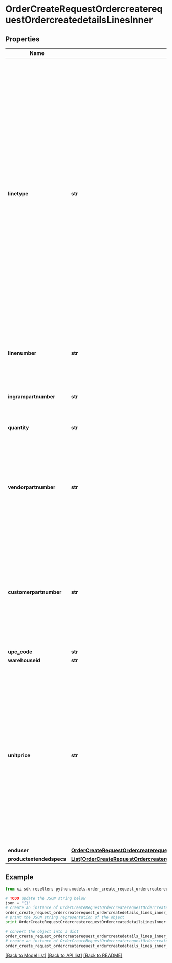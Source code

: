 # OrderCreateRequestOrdercreaterequestOrdercreatedetailsLinesInner


## Properties

Name | Type | Description | Notes
------------ | ------------- | ------------- | -------------
**linetype** | **str** | Values are “P” for product or “C” for comments. This can be left blank when ordering product and a “P” will be assumed.  If you are adding a COMMENT, then this value must be “C”.  Extended spec for comments:   Attribute Name: “commenttext” Attribute Value: “thank you for the order”  To make the comment invisible to the packing slip place “///” in front of the comment in the Attribute Value field.  This will allow the Ingram sales rep to see the comment on the order but will not forward on to shipping documents. | [optional] 
**linenumber** | **str** | This is used when a partner wants to use their own line number. Can be left blank. | [optional] 
**ingrampartnumber** | **str** | This is the Ingram sku number to be used for placing an order. | [optional] 
**quantity** | **str** | The quantity that is to be ordered. | 
**vendorpartnumber** | **str** | The Manufacturer part number. Can be used to place an order instead of the Ingram sku.  If there are multiple Ingram part numbers to one vendor part number.  The order will be rejected. | [optional] 
**customerpartnumber** | **str** | This is the Customers unique part numbers that must be crossed referenced to the Ingram Micro Sku before it can be used.  Please contact your sales rep for additional information on how to set this up. | [optional] 
**upc_code** | **str** |  | [optional] 
**warehouseid** | **str** |  | [optional] 
**unitprice** | **str** | This is a requested price from the customer. Pre-approval is necessary before using this feature.  A methodology called price variance to manage requested pricing needs to be setup in advance by your sales rep.  If unit price is provided without this advanced setup the unit price will be ignored and standard Ingram Micro pricing will apply. | [optional] 
**enduser** | [**OrderCreateRequestOrdercreaterequestOrdercreatedetailsLinesInnerEnduser**](OrderCreateRequestOrdercreaterequestOrdercreatedetailsLinesInnerEnduser.md) |  | [optional] 
**productextendedspecs** | [**List[OrderCreateRequestOrdercreaterequestOrdercreatedetailsLinesInnerProductextendedspecsInner]**](OrderCreateRequestOrdercreaterequestOrdercreatedetailsLinesInnerProductextendedspecsInner.md) |  | [optional] 

## Example

```python
from xi-sdk-resellers-python.models.order_create_request_ordercreaterequest_ordercreatedetails_lines_inner import OrderCreateRequestOrdercreaterequestOrdercreatedetailsLinesInner

# TODO update the JSON string below
json = "{}"
# create an instance of OrderCreateRequestOrdercreaterequestOrdercreatedetailsLinesInner from a JSON string
order_create_request_ordercreaterequest_ordercreatedetails_lines_inner_instance = OrderCreateRequestOrdercreaterequestOrdercreatedetailsLinesInner.from_json(json)
# print the JSON string representation of the object
print OrderCreateRequestOrdercreaterequestOrdercreatedetailsLinesInner.to_json()

# convert the object into a dict
order_create_request_ordercreaterequest_ordercreatedetails_lines_inner_dict = order_create_request_ordercreaterequest_ordercreatedetails_lines_inner_instance.to_dict()
# create an instance of OrderCreateRequestOrdercreaterequestOrdercreatedetailsLinesInner from a dict
order_create_request_ordercreaterequest_ordercreatedetails_lines_inner_form_dict = order_create_request_ordercreaterequest_ordercreatedetails_lines_inner.from_dict(order_create_request_ordercreaterequest_ordercreatedetails_lines_inner_dict)
```
[[Back to Model list]](../README.md#documentation-for-models) [[Back to API list]](../README.md#documentation-for-api-endpoints) [[Back to README]](../README.md)


